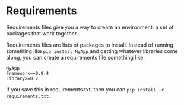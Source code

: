 # Requirements

Requirements files give you a way to create an environment: a set of packages that work together.

Requirements files are lists of packages to install. Instead of running something like `pip install MyApp` and getting whatever libraries come along, you can create a requirements file something like:

```
MyApp
Framework==0.9.4
Library>=0.2
```

If you save this in requirements.txt, then you can `pip install -r requirements.txt`.
